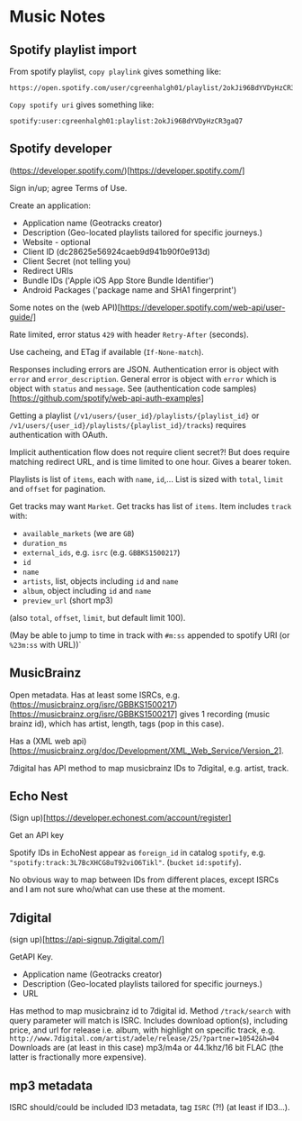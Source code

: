 # Music Notes

## Spotify playlist import

From spotify playlist, `copy playlink` gives something like:
```
https://open.spotify.com/user/cgreenhalgh01/playlist/2okJi96BdYVDyHzCR3gaQ7
```
`Copy spotify uri` gives something like:
```
spotify:user:cgreenhalgh01:playlist:2okJi96BdYVDyHzCR3gaQ7
```

## Spotify developer

(https://developer.spotify.com/)[https://developer.spotify.com/]

Sign in/up; agree Terms of Use.

Create an application:

- Application name (Geotracks creator)
- Description (Geo-located playlists tailored for specific journeys.)
- Website - optional
- Client ID (dc28625e56924caeb9d941b90f0e913d)
- Client Secret (not telling you)
- Redirect URIs
- Bundle IDs ('Apple iOS App Store Bundle Identifier')
- Android Packages ('package name and SHA1 fingerprint')

Some notes on the
(web API)[https://developer.spotify.com/web-api/user-guide/]

Rate limited, error status `429` with header `Retry-After` (seconds).

Use cacheing, and ETag if available (`If-None-match`).

Responses including errors are JSON. Authentication error is object 
with `error` and `error_description`. General error is object with
`error` which is object with `status` and `message`.
See (authentication code samples)[https://github.com/spotify/web-api-auth-examples]

Getting a playlist (`/v1/users/{user_id}/playlists/{playlist_id}` or 
`/v1/users/{user_id}/playlists/{playlist_id}/tracks`) requires 
authentication with OAuth. 

Implicit authentication flow does not require client secret?! But
does require matching redirect URL, and is time limited to one hour.
Gives a bearer token.

Playlists is list of `items`, each with `name`, `id`,... List is 
sized with `total`, `limit` and `offset` for pagination.

Get tracks may want `Market`. 
Get tracks has list of `items`. Item includes `track` with:
- `available_markets` (we are `GB`)
- `duration_ms`
- `external_ids`, e.g. `isrc` (e.g. `GBBKS1500217`)
- `id`
- `name`
- `artists`, list, objects including `id` and `name`
- `album`, object including `id` and `name`
- `preview_url` (short mp3)

(also `total`, `offset`, `limit`, but default limit 100).

(May be able to jump to time in track with `#m:ss` appended to 
spotify URI (or `%23m:ss` with URL))`

## MusicBrainz

Open metadata. 
Has at least some ISRCs, e.g. (https://musicbrainz.org/isrc/GBBKS1500217)[https://musicbrainz.org/isrc/GBBKS1500217]
gives 1 recording (music brainz id), 
which has artist, length, tags (pop in this case).

Has a (XML web api)[https://musicbrainz.org/doc/Development/XML_Web_Service/Version_2].

7digital has API method to map musicbrainz IDs to 7digital, e.g. artist,
track.

## Echo Nest

(Sign up)[https://developer.echonest.com/account/register]

Get an API key

Spotify IDs in EchoNest appear as `foreign_id` in catalog `spotify`,
e.g. `"spotify:track:3L7BcXHCG8uT92viO6Tikl"`. (`bucket` `id:spotify`).

No obvious way to map between IDs from different places, except ISRCs
and I am not sure who/what can use these at the moment.

## 7digital

(sign up)[https://api-signup.7digital.com/]

GetAPI Key.
- Application name (Geotracks creator)
- Description (Geo-located playlists tailored for specific journeys.)
- URL

Has method to map musicbrainz id to 7digital id.
Method `/track/search` with query parameter will match is ISRC. 
Includes download option(s), including price, and url for release
i.e. album, with highlight on specific track, e.g. 
`http://www.7digital.com/artist/adele/release/25/?partner=10542&h=04`
Downloads are (at least in this case) mp3/m4a or 44.1khz/16 bit FLAC
(the latter is fractionally more expensive).

## mp3 metadata

ISRC should/could be included ID3 metadata, tag `ISRC` (?!)
(at least if ID3...).

